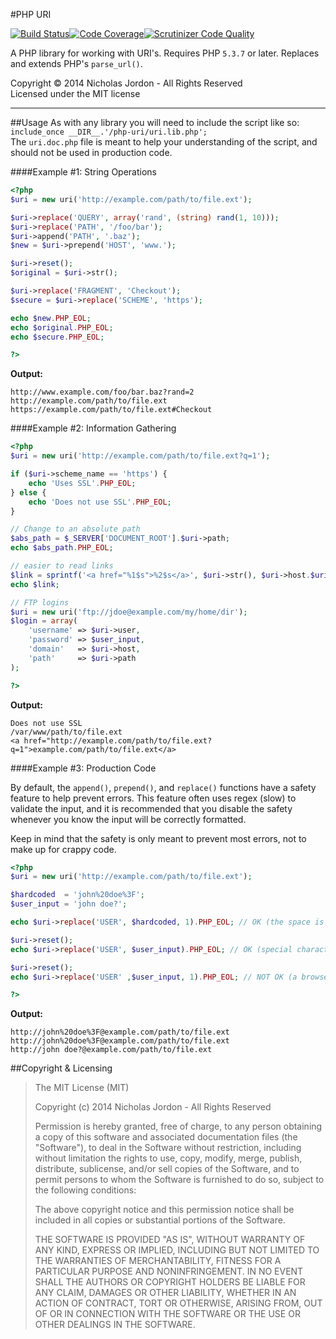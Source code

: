 #PHP URI

[![Build Status](https://scrutinizer-ci.com/g/ProjectCleverWeb/PHP-URI/badges/build.png?b=master)](https://scrutinizer-ci.com/g/ProjectCleverWeb/PHP-URI/build-status/master)[![Code Coverage](https://scrutinizer-ci.com/g/ProjectCleverWeb/PHP-URI/badges/coverage.png?b=master)](https://scrutinizer-ci.com/g/ProjectCleverWeb/PHP-URI/?branch=master)[![Scrutinizer Code Quality](https://scrutinizer-ci.com/g/ProjectCleverWeb/PHP-URI/badges/quality-score.png?b=master)](https://scrutinizer-ci.com/g/ProjectCleverWeb/PHP-URI/?branch=master)

A PHP library for working with URI's. Requires PHP `5.3.7` or later. Replaces and extends PHP's `parse_url()`.



Copyright &copy; 2014 Nicholas Jordon - All Rights Reserved <br>
Licensed under the MIT license

---

##Usage
As with any library you will need to include the script like so: `include_once __DIR__.'/php-uri/uri.lib.php';`<br>
The `uri.doc.php` file is meant to help your understanding of the script, and should not be used in production code. 

####Example #1: String Operations

```php
<?php
$uri = new uri('http://example.com/path/to/file.ext');

$uri->replace('QUERY', array('rand', (string) rand(1, 10)));
$uri->replace('PATH', '/foo/bar');
$uri->append('PATH', '.baz');
$new = $uri->prepend('HOST', 'www.');

$uri->reset();
$original = $uri->str();

$uri->replace('FRAGMENT', 'Checkout');
$secure = $uri->replace('SCHEME', 'https');

echo $new.PHP_EOL;
echo $original.PHP_EOL;
echo $secure.PHP_EOL;

?>
```

**Output:**
```
http://www.example.com/foo/bar.baz?rand=2
http://example.com/path/to/file.ext
https://example.com/path/to/file.ext#Checkout
```


####Example #2: Information Gathering

```php
<?php
$uri = new uri('http://example.com/path/to/file.ext?q=1');

if ($uri->scheme_name == 'https') {
	echo 'Uses SSL'.PHP_EOL;
} else {
	echo 'Does not use SSL'.PHP_EOL;
}

// Change to an absolute path
$abs_path = $_SERVER['DOCUMENT_ROOT'].$uri->path;
echo $abs_path.PHP_EOL;

// easier to read links
$link = sprintf('<a href="%1$s">%2$s</a>', $uri->str(), $uri->host.$uri->path);
echo $link;

// FTP logins
$uri = new uri('ftp://jdoe@example.com/my/home/dir');
$login = array(
	'username' => $uri->user,
	'password' => $user_input,
	'domain'   => $uri->host,
	'path'     => $uri->path
);

?>
```

**Output:**
```
Does not use SSL
/var/www/path/to/file.ext
<a href="http://example.com/path/to/file.ext?q=1">example.com/path/to/file.ext</a>
```

####Example #3: Production Code

By default, the `append()`, `prepend()`, and `replace()` functions have a safety feature to help prevent errors. This feature often uses regex (slow) to validate the input, and it is recommended that you disable the safety whenever you know the input will be correctly formatted.

Keep in mind that the safety is only meant to prevent most errors, not to make up for crappy code.

```php
<?php
$uri = new uri('http://example.com/path/to/file.ext');

$hardcoded  = 'john%20doe%3F';
$user_input = 'john doe?';

echo $uri->replace('USER', $hardcoded, 1).PHP_EOL; // OK (the space is already encoded)

$uri->reset();
echo $uri->replace('USER', $user_input).PHP_EOL; // OK (special characters get encoded)

$uri->reset();
echo $uri->replace('USER' ,$user_input, 1).PHP_EOL; // NOT OK (a browser may encode the spaces but the "?" will cause errors)

?>
```

**Output:**
```
http://john%20doe%3F@example.com/path/to/file.ext
http://john%20doe%3F@example.com/path/to/file.ext
http://john doe?@example.com/path/to/file.ext
```


##Copyright &amp; Licensing

>The MIT License (MIT)
>
>Copyright (c) 2014 Nicholas Jordon - All Rights Reserved
>
>Permission is hereby granted, free of charge, to any person obtaining a copy
>of this software and associated documentation files (the "Software"), to deal
>in the Software without restriction, including without limitation the rights
>to use, copy, modify, merge, publish, distribute, sublicense, and/or sell
>copies of the Software, and to permit persons to whom the Software is
>furnished to do so, subject to the following conditions:
>
>The above copyright notice and this permission notice shall be included in
>all copies or substantial portions of the Software.
>
>THE SOFTWARE IS PROVIDED "AS IS", WITHOUT WARRANTY OF ANY KIND, EXPRESS OR
>IMPLIED, INCLUDING BUT NOT LIMITED TO THE WARRANTIES OF MERCHANTABILITY,
>FITNESS FOR A PARTICULAR PURPOSE AND NONINFRINGEMENT. IN NO EVENT SHALL THE
>AUTHORS OR COPYRIGHT HOLDERS BE LIABLE FOR ANY CLAIM, DAMAGES OR OTHER
>LIABILITY, WHETHER IN AN ACTION OF CONTRACT, TORT OR OTHERWISE, ARISING FROM,
>OUT OF OR IN CONNECTION WITH THE SOFTWARE OR THE USE OR OTHER DEALINGS IN
>THE SOFTWARE.

